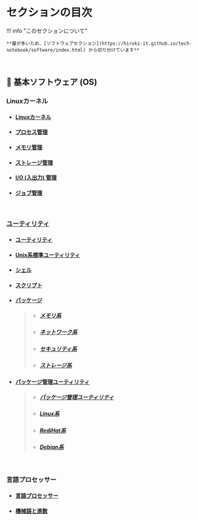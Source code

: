 

# セクションの目次

!!! info "このセクションについて"

    **量が多いため、[ソフトウェアセクション](https://hiroki-it.github.io/tech-notebook/software/index.html) から切り分けています**

<br>

## 🐧 基本ソフトウェア (OS) 

### Linuxカーネル

* #### [︎Linuxカーネル](https://hiroki-it.github.io/tech-notebook/software/software_basic_linux_kernel.html)

* #### [︎プロセス管理](https://hiroki-it.github.io/tech-notebook/software/software_basic_linux_kernel_process_management.html)

* #### [︎メモリ管理](https://hiroki-it.github.io/tech-notebook/software/software_basic_linux_kernel_memory_management.html)

* #### [︎ストレージ管理](https://hiroki-it.github.io/tech-notebook/software/software_basic_linux_kernel_storage_management.html)

* #### [︎I/O (入出力) 管理](https://hiroki-it.github.io/tech-notebook/software/software_basic_linux_kernel_io_management.html)

* #### [︎ジョブ管理](https://hiroki-it.github.io/tech-notebook/software/software_basic_linux_kernel_job_management.html)

<br>

### <u>ユーティリティ</u>

* #### [︎ユーティリティ](https://hiroki-it.github.io/tech-notebook/software/software_basic_utility.html)

* #### [︎Unix系標準ユーティリティ](https://hiroki-it.github.io/tech-notebook/software/software_basic_utility_unix.html)

* #### [︎シェル](https://hiroki-it.github.io/tech-notebook/software/software_basic_utility_shell.html)

* #### [︎スクリプト](https://hiroki-it.github.io/tech-notebook/software/software_basic_utility_script.html)

* #### <u>パッケージ</u>
  > * ##### [︎メモリ系](https://hiroki-it.github.io/tech-notebook/software/software_basic_utility_package_memory.html)
  > * ##### [︎ネットワーク系](https://hiroki-it.github.io/tech-notebook/software/software_basic_utility_package_network.html)
  > * ##### [︎セキュリティ系](https://hiroki-it.github.io/tech-notebook/software/software_basic_utility_package_security.html)
  > * ##### [︎ストレージ系](https://hiroki-it.github.io/tech-notebook/software/software_basic_utility_package_storage.html)

* #### <u>︎パッケージ管理ユーティリティ</u>
  > * ##### [︎パッケージ管理ユーティリティ](https://hiroki-it.github.io/tech-notebook/software/software_basic_utility_package_management.html)
  > * ##### [Linux系](https://hiroki-it.github.io/tech-notebook/software/software_basic_utility_package_management_linux.html)
  > * ##### [RediHat系](https://hiroki-it.github.io/tech-notebook/software/software_basic_utility_package_management_redhat.html)
  > * ##### [Debian系](https://hiroki-it.github.io/tech-notebook/software/software_basic_utility_package_management_debian.html)

 <br>

### 言語プロセッサー

* #### [︎言語プロセッサー](https://hiroki-it.github.io/tech-notebook/software/software_basic_language_processor.html)

* #### [︎機械語と進数](https://hiroki-it.github.io/tech-notebook/software/software_basic_language_processor_machine_language_and_radix.html)

<br>
